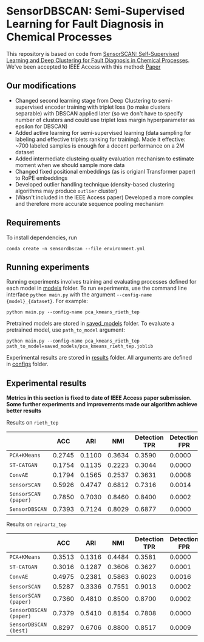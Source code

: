 # SensorDBSCAN: Semi-Supervised Learning for Fault Diagnosis in Chemical Processes

This repository is based on code from [SensorSCAN: Self-Supervised Learning and Deep Clustering for Fault Diagnosis in Chemical Processes](https://www.sciencedirect.com/science/article/abs/pii/S0004370223001583).
We've been accepted to IEEE Access with this method: [Paper](https://ieeexplore.ieee.org/document/10869347)

## Our modifications

* Changed second learning stage from Deep Clustering to semi-supervised encoder training with triplet loss 
(to make clusters separable) with DBSCAN applied later (so we don't have to specify number of clusters and could use 
triplet loss margin hyperparameter as epsilon for DBSCAN)
* Added active learning for semi-supervised learning (data sampling for labeling and effective triplets ranking for training). Made it effective: ~700 labeled samples is enough for a decent performance on a 2M dataset
* Added intermediate clusteing quality evaluation mechanism to estimate moment when we should sample more data
* Changed fixed positional embeddings (as is origianl Transformer paper) to RoPE embeddings
* Developed outlier handling technique (density-based clustering algorithms may produce `outlier` cluster)
* (Wasn't included in the IEEE Access paper) Developed a more complex and therefore more accurate sequence pooling mechanism

## Requirements

To install dependencies, run 
```
conda create -n sensordbscan --file environment.yml
```

## Running experiments

Running experiments involves training and evaluating processes defined for each model in [models](/models/) folder. To run experiments, use the command line interface `python main.py` with the argument `--config-name {model}_{dataset}`. For example:

```
python main.py --config-name pca_kmeans_rieth_tep
```

Pretrained models are stored in [saved_models](/saved_models/) folder. To evaluate a pretrained model, use `path_to_model` argument:

```
python main.py --config-name pca_kmeans_rieth_tep path_to_model=saved_models/pca_kmeans_rieth_tep.joblib
```

Experimental results are stored in [results](/results/) folder. All arguments are defined in [configs](/configs/) folder.

## Experimental results

**Metrics in this section is fixed to date of IEEE Access paper submission. Some further experiments and improvements made our algorithm achieve better results** 

Results on `rieth_tep`

|| ACC    | ARI    | NMI    | Detection TPR | Detection FPR | CDR    | ADD    |
|-|--------|--------|--------|---------------|---------------|--------|--------|
|`PCA+KMeans`| 0.2745 | 0.1100 | 0.3634 | 0.3590        | 0.0000        | 0.7910 | 113.95 |
|`ST-CATGAN`| 0.1754 | 0.1135 | 0.2223 | 0.3044        | 0.0000        | 0.3238 | 102.63 |
|`ConvAE`| 0.1794 | 0.1565 | 0.2537 | 0.3631        | 0.0008        | 0.3664 | 164.76 |
|`SensorSCAN`| 0.5926 | 0.4747 | 0.6812 | 0.7316        | 0.0014        | 0.7351 | 57.15  |
|`SensorSCAN (paper)`| 0.7850 | 0.7030 | 0.8460 | 0.8400        | 0.0002        | 0.9200 | 5.21   |
|`SensorDBSCAN`| 0.7393 | 0.7124 | 0.8029 | 0.6877 | 0.0000        | 0.6913 | 121.42 |

Results on `reinartz_tep`

|                        | ACC    | ARI    | NMI    | Detection TPR | Detection FPR | CDR    | ADD    |
|------------------------|--------|--------|--------|---------------|--------|--------|--------|
| `PCA+KMeans`           | 0.3513 | 0.1316 | 0.4484 | 0.3581        |0.0000| 0.9562 | 113.33 |
| `ST-CATGAN`            | 0.3016 | 0.1287 | 0.3606 | 0.3627        |0.0001| 0.8882 | 135.04 |
| `ConvAE`               | 0.4975 | 0.2381 | 0.5863 | 0.6023        |0.0016| 0.9402 | 155.16 |
| `SensorSCAN`           | 0.5287 | 0.3336 | 0.7551 | 0.9013        |0.0002| 0.7219 | 30.98  |
| `SensorSCAN (paper)`   | 0.7360 | 0.4810 | 0.8500 | 0.8700        |0.0002| 0.9600 | 28.47  |
| `SensorDBSCAN (paper)` | 0.7379 | 0.5410 | 0.8154 | 0.7808        |0.0000| 0.8433 | 164.91 |
| `SensorDBSCAN (best)`  | 0.8297 | 0.6706 | 0.8800 | 0.8517        |0.0009| 0.9064 | 36.59  |
